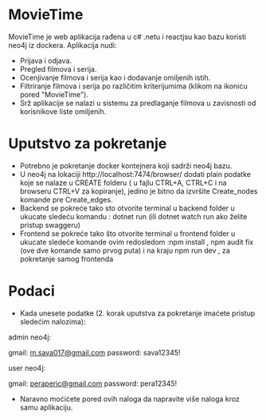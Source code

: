 # MovieTime

MovieTime je web aplikacija rađena u c# .netu i reactjsu kao bazu koristi neo4j iz dockera.
Aplikacija nudi:

- Prijava i odjava.
- Pregled filmova i serija.
- Ocenjivanje filmova i serija kao i dodavanje omiljenih istih.
- Filtriranje filmova i serija po različitim kriterijumima (klikom na ikonicu pored "MovieTime").
- Srž aplikacije se nalazi u sistemu za predlaganje filmova u zavisnosti od korisnikove liste omiljenih.

# Uputstvo za pokretanje

- Potrebno je pokretanje docker kontejnera koji sadrži neo4j bazu.
- U neo4j na lokaciji http://localhost:7474/browser/ dodati plain podatke koje se nalaze u CREATE folderu ( u fajlu CTRL+A, CTRL+C i na browseru CTRL+V za kopiranje), jedino je bitno da izvršite Create_nodes komande pre Create_edges.
- Backend se pokreće tako sto otvorite terminal u backend folder u ukucate sledeću komandu : dotnet run (ili dotnet watch run ako želite pristup swaggeru)
- Frontend se pokreće tako što otvorite terminal u frontend folder u ukucate sledeće komande ovim redosledom :npm install , npm audit fix (ove dve komande samo prvog puta) i na kraju npm run dev , za pokretanje samog frontenda

# Podaci

- Kada unesete podatke (2. korak uputstva za pokretanje imaćete pristup sledećim nalozima):

admin neo4j:

gmail: m.sava017@gmail.com
password: sava12345!

user neo4j:

gmail: peraperic@gmail.com
password: pera12345!

- Naravno moćićete pored ovih naloga da napravite više naloga kroz samu aplikaciju.
